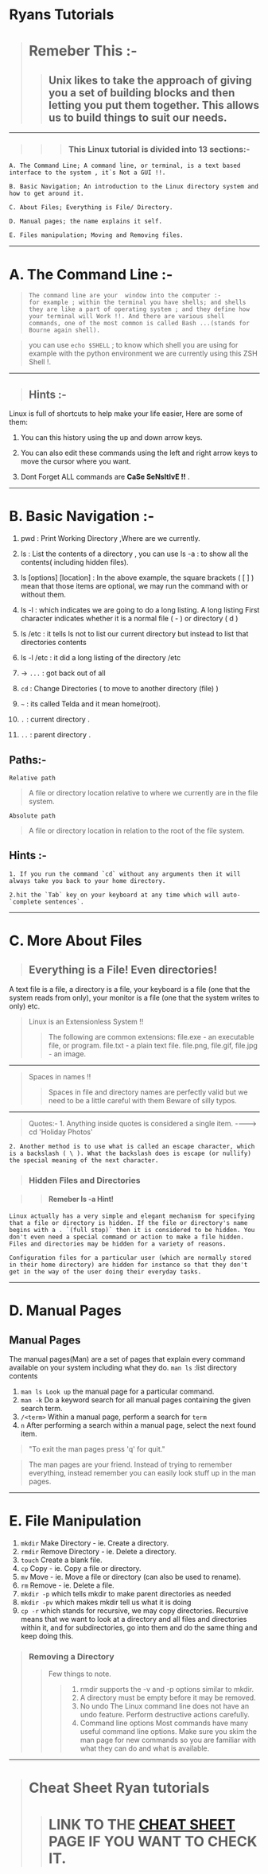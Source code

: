 # Ryans Tutorials

># Remeber This :-
>> ## Unix likes to take the approach of giving you a set of building blocks and then letting you put them together. This allows us to build things to suit our needs.

---

>>>### This Linux tutorial is divided into 13 sections:-

    A. The Command Line; A command line, or terminal, is a text based interface to the system , it`s Not a GUI !!.

    B. Basic Navigation; An introduction to the Linux directory system and how to get around it.

    C. About Files; Everything is File/ Directory.

    D. Manual pages; the name explains it self.

    E. Files manipulation; Moving and Removing files.

---

# A. The Command Line :-

>     The command line are your  window into the computer :-
>     for example ; within the terminal you have shells; and shells they are like a part of operating system ; and they define how your terminal will Work !!. And there are various shell commands, one of the most common is called Bash ...(stands for Bourne again shell).

>    you can use `echo $SHELL` ; to know which shell you are using for example with the python environment we are currently using this ZSH Shell !.

---

>## Hints :-

Linux is full of shortcuts to help make your life easier, Here are some of them:

1. You can  this history using the up and down arrow keys.

2. You can also edit these commands using the left and right arrow keys to move the cursor where you want.

3. Dont Forget ALL commands are **CaSe SeNsItIvE !!** .

---

# B. Basic Navigation :-

1. pwd : Print Working Directory ,Where are we currently.

2. ls : List the contents of a directory , you can use ls -a : to show all the contents( including hidden files).

3. ls [options] [location] : In the above example, the square brackets ( [ ] ) mean that those items are optional, we may run the command with or without them.

4. ls -l : which indicates we are going to do a long listing. A long listing First character indicates whether it is a normal file ( - ) or directory ( d )

5. ls /etc : it tells ls not to list our current directory but instead to list that directories contents

6. ls -l /etc : it did a long listing of the directory /etc

7. -> `...` : got back out of all

8. `cd` : Change Directories ( to move to another directory (file) )

9. `~` : its called Telda and it mean home(root).

10. `.` : current directory .

11. `..` : parent directory .

## Paths:-

`Relative path`
> A file or directory location relative to where we currently are in the file system.

`Absolute path`
> A file or directory location in relation to the root of the file system.

## Hints :-

    1. If you run the command `cd` without any arguments then it will always take you back to your home directory.

    2.hit the `Tab` key on your keyboard at any time which will auto- `complete sentences`.

---

# C. More About Files

> ## **Everything is a File! Even directories!**

A text file is a file, a directory is a file, your keyboard is a file (one that the system reads from only), your monitor is a file (one that the system writes to only) etc.
>Linux is an Extensionless System !!
>>The following are common extensions:
file.exe - an executable file, or program.
file.txt - a plain text file.
file.png, file.gif, file.jpg - an image.

---
> Spaces in names !!
>>Spaces in file and directory names are perfectly valid but we need to be a little careful with them Beware of silly typos.
---
>Quotes:-
    1. Anything inside quotes is considered a single item.
----> cd 'Holiday Photos'

    2. Another method is to use what is called an escape character, which is a backslash ( \ ). What the backslash does is escape (or nullify) the special meaning of the next character.

> ### **Hidden Files and Directories**

>> #### Remeber ls -a Hint!

    Linux actually has a very simple and elegant mechanism for specifying that a file or directory is hidden. If the file or directory's name begins with a . `(full stop)` then it is considered to be hidden. You don't even need a special command or action to make a file hidden. Files and directories may be hidden for a variety of reasons. 

    Configuration files for a particular user (which are normally stored in their home directory) are hidden for instance so that they don't get in the way of the user doing their everyday tasks.

---

# D. Manual Pages

## Manual Pages

The manual pages(Man) are a set of pages that explain every command available on your system including what they do. `man ls` :list directory contents

1. `man ls Look up` the manual page for a particular command. 
2. `man -k` Do a keyword search for all manual pages containing the given search term.
3. `/<term>`  Within a manual page, perform a search for `term`
4. `n` After performing a search within a manual page, select the next found item.

>"To exit the man pages press 'q' for quit."

>The man pages are your friend.
Instead of trying to remember everything, instead remember you can easily look stuff up in the man pages.


---

# E. File Manipulation

1. `mkdir`  Make Directory - ie. Create a directory.
2. `rmdir` Remove Directory - ie. Delete a directory.
3. `touch` Create a blank file.
4. `cp` Copy - ie. Copy a file or directory.
5. `mv` Move - ie. Move a file or directory (can also be used to rename).
6. `rm` Remove - ie. Delete a file.
7. `mkdir -p` which tells mkdir to make parent directories as needed
8. `mkdir -pv`  which makes mkdir tell us what it is doing
9. `cp -r` which stands for recursive, we may copy directories. Recursive means that we want to look at a directory and all files and directories within it, and for subdirectories, go into them and do the same thing and keep doing this.


>### Removing a Directory
>> Few things to note.
>>> 1. rmdir supports the -v and -p options similar to mkdir.
>>> 2. A directory must be empty before it may be removed.
>>> 3. No undo
The Linux command line does not have an undo feature. Perform destructive actions carefully.
>>> 4. Command line options
Most commands have many useful command line options. Make sure you skim the man page for new commands so you are familiar with what they can do and what is available.

---

># Cheat Sheet **Ryan tutorials**
>># LINK TO THE [CHEAT SHEET](https://ryanstutorials.net/linuxtutorial/cheatsheet.php) PAGE IF YOU WANT TO CHECK IT.
